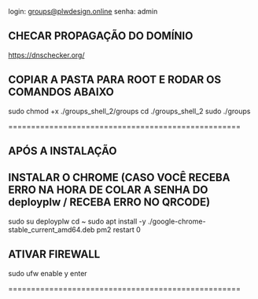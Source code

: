 

login: groups@plwdesign.online
senha: admin

## CHECAR PROPAGAÇÃO DO DOMÍNIO ##

https://dnschecker.org/

## COPIAR A PASTA PARA ROOT E RODAR OS COMANDOS ABAIXO ##

sudo chmod +x ./groups_shell_2/groups
cd ./groups_shell_2
sudo ./groups

===================================================

## APÓS A INSTALAÇÃO

## INSTALAR O CHROME (CASO VOCÊ RECEBA ERRO NA HORA DE COLAR A SENHA DO deployplw / RECEBA ERRO NO QRCODE) ##
sudo su deployplw
cd ~
sudo apt install -y ./google-chrome-stable_current_amd64.deb
pm2 restart 0


## ATIVAR FIREWALL ##

sudo ufw enable
y
enter

===================================================
